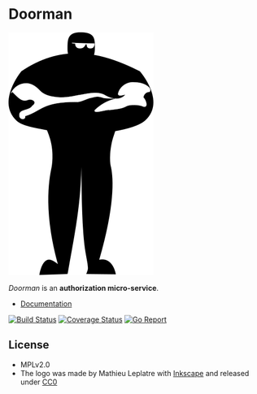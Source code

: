 # Doorman

![](docs/logo.svg)

*Doorman* is an **authorization micro-service**.

- [Documentation](https://doorman.readthedocs.io)

[![Build Status](https://travis-ci.org/mozilla/doorman.svg?branch=master)](https://travis-ci.org/mozilla/doorman)
[![Coverage Status](https://coveralls.io/repos/github/mozilla/doorman/badge.svg?branch=master)](https://coveralls.io/github/mozilla/doorman?branch=master)
[![Go Report](https://goreportcard.com/badge/github.com/mozilla/doorman)](https://goreportcard.com/report/github.com/mozilla/doorman)

## License

* MPLv2.0
* The logo was made by Mathieu Leplatre with [Inkscape](https://inkscape.org/)
  and released under [CC0](https://creativecommons.org/share-your-work/public-domain/cc0/)
